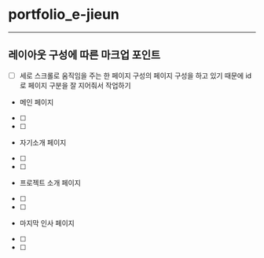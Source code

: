 # portfolio_e-jieun
----------------------------------------------------------------------------
## 레이아웃 구성에 따른 마크업 포인트
- [ ] 세로 스크롤로 움직임을 주는 한 페이지 구성의 페이지 구성을 하고 있기 때문에 id로 페이지 구분을 잘 지어줘서 작업하기 

- 메인 페이지
- [ ] 
- [ ] 

- 자기소개 페이지
- [ ] 
- [ ] 

- 프로젝트 소개 페이지
- [ ]  
- [ ] 

- 마지막 인사 페이지
- [ ] 
- [ ] 